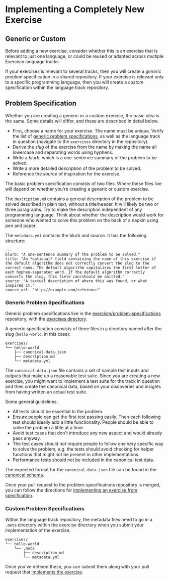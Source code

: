 # Implementing a Completely New Exercise

## Generic or Custom

Before adding a new exercise, consider whether this is an exercise that is relevant to just one language, or could be reused or adapted across multiple Exercism language tracks.

If your exercises is relevant to several tracks, then you will create a _generic_ problem specification in a shared repository. If your exercise is relevant only to a specific programming language, then you will create a _custom_ specification within the language track repository.

## Problem Specification

Whether you are creating a generic or a custom exercise, the basic idea is the same. Some details will differ, and these are described in detail below.

* First, choose a name for your exercise. The name must be unique. Verify the list of [generic problem specifications](https://github.com/exercism/problem-specifications/tree/master/exercises), as well as the language track in question \(navigate to the `exercises` directory in the repository\).
* Derive the _slug_ of the exercise from the name by making the name all lowercase and separating words using hyphens.
* Write a _blurb_, which is a one-sentence summary of the problem to be solved.
* Write a more detailed _description_ of the problem to be solved.
* Reference the _source_ of inspiration for the exercise.

The basic problem specification consists of two files. Where these files live will depend on whether you're creating a generic or custom exercise.

The `description.md` contains a general description of the problem to be solved described in plain text, without a title/header. It will likely be two or three paragraphs. Try to make the description independent of any programming language. Think about whether the description would work for someone who wanted to solve this problem on the back of a napkin using pen and paper.

The `metadata.yml` contains the blurb and source. It has the following structure:

```text
---
blurb: "A one-sentence summary of the problem to be solved."
title: "An *optional* field containing the name of this exercise if the default algorithm does not correctly convert the slug to the correct name. The default algorithm capitalises the first letter of each hyphen-separated word. If the default algorithm correctly converts the slug, this field can/should be omitted."
source: "A textual description of where this was found, or what inspired it."
source_url: "http://example.com/reference"
```

### Generic Problem Specifications

Generic problem specifications live in the [exercism/problem-specifications](https://github.com/exercism/problem-specifications) repository, with the [exercises directory](https://github.com/exercism/problem-specifications/tree/master/exercises).

A generic specification consists of three files in a directory named after the slug \(`hello-world`, in this case\):

```text
exercises/
└── hello-world
    ├── canonical-data.json
    ├── description.md
    └── metadata.yml
```

The `canonical-data.json` file contains a set of sample test inputs and outputs that make up a reasonable test suite. Since you are creating a new exercise, you might want to implement a test suite for the track in question and then create the canonical data, based on your discoveries and insights from having written an actual test suite.

Some general guidelines:

* All tests should be essential to the problem.
* Ensure people can get the first test passing easily. Then each following test should ideally add a little functionality. People should be able to solve the problem a little at a time.
* Avoid test cases that don't introduce any new aspect and would already pass anyway.
* The test cases should not require people to follow one very specific way to solve the problem, e.g. the tests should avoid checking for helper functions that might not be present in other implementations.
* Performance tests should not be included in the canonical test data.

The expected format for the `canonical-data.json` file can be found in the [canonical schema](https://github.com/exercism/problem-specifications/blob/master/canonical-schema.json).

Once your pull request to the problem-specifications repository is merged, you can follow the directions for [implementing an exercise from specification](implement-an-exercise-from-specification.md).

### Custom Problem Specifications

Within the language track repository, the metadata files need to go in a `.meta` directory within the exercise directory when you submit your implementation of the exercise.

```text
exercises/
└── hello-world
    └── .meta
        ├── description.md
        └── metadata.yml
```

Once you've defined these, you can submit them along with your pull request that [implements the exercise](implement-an-exercise-from-specification.md).

